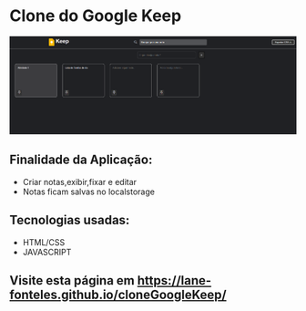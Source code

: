 # Clone do Google Keep
<img src="/googleKeep.png">

## Finalidade da Aplicação:
* Criar notas,exibir,fixar e editar
* Notas ficam salvas no localstorage


## Tecnologias usadas:
* HTML/CSS
* JAVASCRIPT


##  Visite esta página em https://lane-fonteles.github.io/cloneGoogleKeep/
